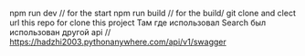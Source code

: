 npm run dev // for the start
npm run build // for the build/
git clone and clect url this repo for clone this project
Там где использовал Search был использован другой api // https://hadzhi2003.pythonanywhere.com/api/v1/swagger
